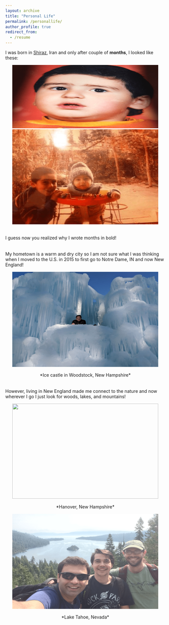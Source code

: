 ```yaml
---
layout: archive
title: "Personal Life"
permalink: /personallife/
author_profile: true
redirect_from:
  - /resume
---
```


I was born in [Shiraz](https://en.wikipedia.org/wiki/Shiraz), Iran and only after couple of **months**, I looked like these:

<p align="center">
  <img width="460" height="200" src="../images/baby1.png">
  <img width="460" height="300" src="../images/baby2.png">
</p>
<br/>
I guess now you realized why I wrote months in bold!
<br/>
<br/>
<br/>
My hometown is a warm and dry city so I am not sure what I was thinking when I moved to the U.S. in 2015 to first go to Notre Dame, IN and now New England!

<p align="center">
  <img width="460" height="300" src="../images/ice.png">
</p>
<div align="center">*Ice castle in Woodstock, New Hampshire*</div>

<br/>
<br/>
However, living in New England made me connect to the nature and now wherever I go I just look for woods, lakes, and mountains!

<p align="center">
  <img width="460" height="300" src="../images/nature2.png">
</p>
<div align="center">*Hanover, New Hampshire*</div>

<p align="center">
  <img width="460" height="300" src="../images/nature1.png">
</p>
<div align="center">*Lake Tahoe, Nevada*</div>
